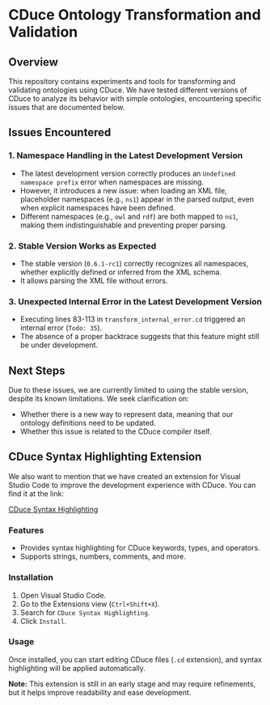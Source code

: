 # CDuce Ontology Transformation and Validation

## Overview
This repository contains experiments and tools for transforming and validating ontologies using CDuce. We have tested different versions of CDuce to analyze its behavior with simple ontologies, encountering specific issues that are documented below.

## Issues Encountered
### 1. Namespace Handling in the Latest Development Version
- The latest development version correctly produces an `Undefined namespace prefix` error when namespaces are missing.
- However, it introduces a new issue: when loading an XML file, placeholder namespaces (e.g., `ns1`) appear in the parsed output, even when explicit namespaces have been defined.
- Different namespaces (e.g., `owl` and `rdf`) are both mapped to `ns1`, making them indistinguishable and preventing proper parsing.

### 2. Stable Version Works as Expected
- The stable version (`0.6.1-rc1`) correctly recognizes all namespaces, whether explicitly defined or inferred from the XML schema.
- It allows parsing the XML file without errors.

### 3. Unexpected Internal Error in the Latest Development Version
- Executing lines 83-113 in `transform_internal_error.cd` triggered an internal error (`Todo: 35`).
- The absence of a proper backtrace suggests that this feature might still be under development.

## Next Steps
Due to these issues, we are currently limited to using the stable version, despite its known limitations. We seek clarification on:
- Whether there is a new way to represent data, meaning that our ontology definitions need to be updated.
- Whether this issue is related to the CDuce compiler itself.

## CDuce Syntax Highlighting Extension
We also want to mention that we have created an extension for Visual Studio Code to improve the development experience with CDuce.
You can find it at the link:

[CDuce Syntax Highlighting](https://marketplace.visualstudio.com/items?itemName=FurTh3r.cduce-syntax-highlighting)

### Features
- Provides syntax highlighting for CDuce keywords, types, and operators.
- Supports strings, numbers, comments, and more.

### Installation
1. Open Visual Studio Code.
2. Go to the Extensions view (`Ctrl+Shift+X`).
3. Search for `CDuce Syntax Highlighting`.
4. Click `Install`.

### Usage
Once installed, you can start editing CDuce files (`.cd` extension), and syntax highlighting will be applied automatically.

**Note:** This extension is still in an early stage and may require refinements, but it helps improve readability and ease development.
